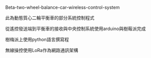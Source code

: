 Beta-two-wheel-balance-car-wireless-control-system

此為動態質心二輪平衡車的部分系統控制程式

從遙控發送端到平衡車的接收與中央控制系統使用arduino與樹莓派完成

樹梅派上使用python語言撰寫程

無線操控使用LoRa作為網路通訊架構
